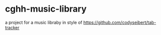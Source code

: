 # cghh-music-library
a project for a music libraby in style of https://github.com/codyseibert/tab-tracker
